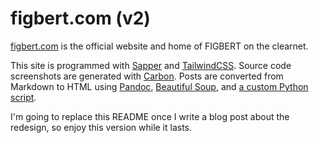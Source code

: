 # figbert.com (v2)

[figbert.com](https://figbert.com/) is the official website and home of FIGBERT on the clearnet.

This site is programmed with [Sapper](https://sapper.svelte.dev/) and [TailwindCSS](https://tailwindcss.com/). Source code screenshots are generated with [Carbon](https://carbon.now.sh/). Posts are converted from Markdown to HTML using [Pandoc](http://pandoc.org/), [Beautiful Soup](https://www.crummy.com/software/BeautifulSoup/), and [a custom Python script](markdown/export.py).

I'm going to replace this README once I write a blog post about the redesign, so enjoy this version while it lasts.

